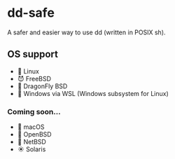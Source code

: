 # dd-safe
A safer and easier way to use dd (written in POSIX sh).

## OS support
* :penguin: Linux
* :smiling_imp: FreeBSD
* :dragon: DragonFly BSD
* :wine_glass: Windows via WSL (Windows subsystem for Linux)

### Coming soon...
* :apple: macOS
* :blowfish: OpenBSD
* :triangular_flag_on_post: NetBSD
* :sunny: Solaris

